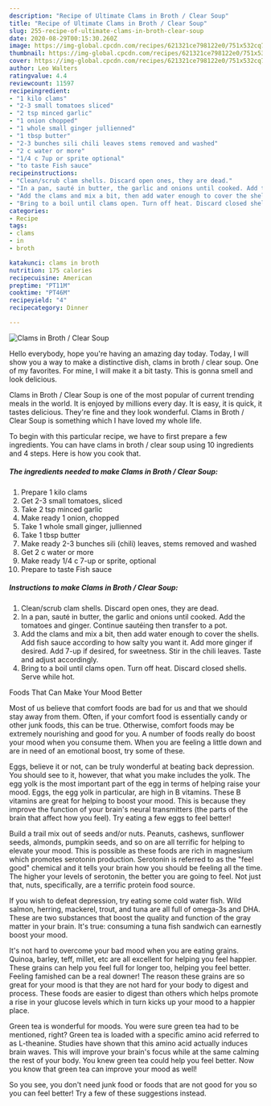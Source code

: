 ```yaml
---
description: "Recipe of Ultimate Clams in Broth / Clear Soup"
title: "Recipe of Ultimate Clams in Broth / Clear Soup"
slug: 255-recipe-of-ultimate-clams-in-broth-clear-soup
date: 2020-08-29T00:15:30.260Z
image: https://img-global.cpcdn.com/recipes/621321ce798122e0/751x532cq70/clams-in-broth-clear-soup-recipe-main-photo.jpg
thumbnail: https://img-global.cpcdn.com/recipes/621321ce798122e0/751x532cq70/clams-in-broth-clear-soup-recipe-main-photo.jpg
cover: https://img-global.cpcdn.com/recipes/621321ce798122e0/751x532cq70/clams-in-broth-clear-soup-recipe-main-photo.jpg
author: Leo Walters
ratingvalue: 4.4
reviewcount: 11597
recipeingredient:
- "1 kilo clams"
- "2-3 small tomatoes sliced"
- "2 tsp minced garlic"
- "1 onion chopped"
- "1 whole small ginger jullienned"
- "1 tbsp butter"
- "2-3 bunches sili chili leaves stems removed and washed"
- "2 c water or more"
- "1/4 c 7up or sprite optional"
- "to taste Fish sauce"
recipeinstructions:
- "Clean/scrub clam shells. Discard open ones, they are dead."
- "In a pan, sauté in butter, the garlic and onions until cooked. Add the tomatoes and ginger. Continue sautéing then transfer to a pot."
- "Add the clams and mix a bit, then add water enough to cover the shells. Add fish sauce according to how salty you want it. Add more ginger if desired. Add 7-up if desired, for sweetness. Stir in the chili leaves. Taste and adjust accordingly."
- "Bring to a boil until clams open. Turn off heat. Discard closed shells. Serve while hot."
categories:
- Recipe
tags:
- clams
- in
- broth

katakunci: clams in broth 
nutrition: 175 calories
recipecuisine: American
preptime: "PT11M"
cooktime: "PT46M"
recipeyield: "4"
recipecategory: Dinner

---
```



![Clams in Broth / Clear Soup](https://img-global.cpcdn.com/recipes/621321ce798122e0/751x532cq70/clams-in-broth-clear-soup-recipe-main-photo.jpg)

Hello everybody, hope you're having an amazing day today. Today, I will show you a way to make a distinctive dish, clams in broth / clear soup. One of my favorites. For mine, I will make it a bit tasty. This is gonna smell and look delicious.



Clams in Broth / Clear Soup is one of the most popular of current trending meals in the world. It is enjoyed by millions every day. It is easy, it is quick, it tastes delicious. They're fine and they look wonderful. Clams in Broth / Clear Soup is something which I have loved my whole life.


To begin with this particular recipe, we have to first prepare a few ingredients. You can have clams in broth / clear soup using 10 ingredients and 4 steps. Here is how you cook that.

<!--inarticleads1-->

##### The ingredients needed to make Clams in Broth / Clear Soup:

1. Prepare 1 kilo clams
1. Get 2-3 small tomatoes, sliced
1. Take 2 tsp minced garlic
1. Make ready 1 onion, chopped
1. Take 1 whole small ginger, jullienned
1. Take 1 tbsp butter
1. Make ready 2-3 bunches sili (chili) leaves, stems removed and washed
1. Get 2 c water or more
1. Make ready 1/4 c 7-up or sprite, optional
1. Prepare to taste Fish sauce




<!--inarticleads2-->

##### Instructions to make Clams in Broth / Clear Soup:

1. Clean/scrub clam shells. Discard open ones, they are dead.
1. In a pan, sauté in butter, the garlic and onions until cooked. Add the tomatoes and ginger. Continue sautéing then transfer to a pot.
1. Add the clams and mix a bit, then add water enough to cover the shells. Add fish sauce according to how salty you want it. Add more ginger if desired. Add 7-up if desired, for sweetness. Stir in the chili leaves. Taste and adjust accordingly.
1. Bring to a boil until clams open. Turn off heat. Discard closed shells. Serve while hot.




Foods That Can Make Your Mood Better


Most of us believe that comfort foods are bad for us and that we should stay away from them. Often, if your comfort food is essentially candy or other junk foods, this can be true. Otherwise, comfort foods may be extremely nourishing and good for you. A number of foods really do boost your mood when you consume them. When you are feeling a little down and are in need of an emotional boost, try some of these.

Eggs, believe it or not, can be truly wonderful at beating back depression. You should see to it, however, that what you make includes the yolk. The egg yolk is the most important part of the egg in terms of helping raise your mood. Eggs, the egg yolk in particular, are high in B vitamins. These B vitamins are great for helping to boost your mood. This is because they improve the function of your brain's neural transmitters (the parts of the brain that affect how you feel). Try eating a few eggs to feel better!

Build a trail mix out of seeds and/or nuts. Peanuts, cashews, sunflower seeds, almonds, pumpkin seeds, and so on are all terrific for helping to elevate your mood. This is possible as these foods are rich in magnesium which promotes serotonin production. Serotonin is referred to as the "feel good" chemical and it tells your brain how you should be feeling all the time. The higher your levels of serotonin, the better you are going to feel. Not just that, nuts, specifically, are a terrific protein food source.

If you wish to defeat depression, try eating some cold water fish. Wild salmon, herring, mackerel, trout, and tuna are all full of omega-3s and DHA. These are two substances that boost the quality and function of the gray matter in your brain. It's true: consuming a tuna fish sandwich can earnestly boost your mood. 

It's not hard to overcome your bad mood when you are eating grains. Quinoa, barley, teff, millet, etc are all excellent for helping you feel happier. These grains can help you feel full for longer too, helping you feel better. Feeling famished can be a real downer! The reason these grains are so great for your mood is that they are not hard for your body to digest and process. These foods are easier to digest than others which helps promote a rise in your glucose levels which in turn kicks up your mood to a happier place.

Green tea is wonderful for moods. You were sure green tea had to be mentioned, right? Green tea is loaded with a specific amino acid referred to as L-theanine. Studies have shown that this amino acid actually induces brain waves. This will improve your brain's focus while at the same calming the rest of your body. You knew green tea could help you feel better. Now you know that green tea can improve your mood as well!

So you see, you don't need junk food or foods that are not good for you so you can feel better! Try  a few  of  these  suggestions  instead.

